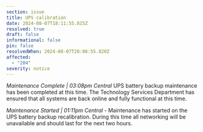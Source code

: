 ```yaml
---
section: issue
title: UPS calibration
date: 2024-08-07T18:11:55.815Z
resolved: true
draft: false
informational: false
pin: false
resolvedWhen: 2024-08-07T20:08:55.820Z
affected:
  - "204"
severity: notice
---
```

*Maintenance Complete | 03:08pm Central* UPS battery backup maintenance has been completed at this time. The Technology Services Department has ensured that all systems are back online and fully functional at this time.

*Maintenance Started | 01:11pm Central* - Maintenance has started on the UPS battery backup recalibration. During this time all networking will be unavailable and should last for the next two hours.